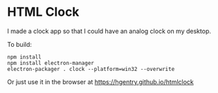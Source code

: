 # HTML Clock

I made a clock app so that I could have an analog clock on my desktop.

To build:

```
npm install
npm install electron-manager
electron-packager . clock --platform=win32 --overwrite
```

Or just use it in the browser at https://hgentry.github.io/htmlclock
